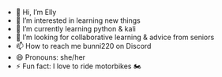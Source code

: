 - 👋 Hi, I’m Elly
- 👀 I’m interested in learning new things
- 🌱 I’m currently learning python & kali
- 💞️ I’m looking for collaborative learning & advice from seniors
- 📫 How to reach me bunni220 on Discord
- 😄 Pronouns: she/her
- ⚡ Fun fact: I love to ride motorbikes 🏍️

<!---
Bunni22/Bunni22 is a ✨ special ✨ repository because its `README.md` (this file) appears on your GitHub profile.
You can click the Preview link to take a look at your changes.
--->
